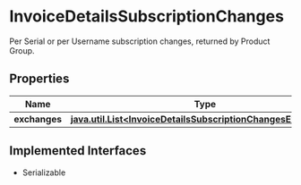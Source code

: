 

# InvoiceDetailsSubscriptionChanges

Per Serial or per Username  subscription changes, returned by Product Group.

## Properties

Name | Type | Description | Notes
------------ | ------------- | ------------- | -------------
**exchanges** | [**java.util.List&lt;InvoiceDetailsSubscriptionChangesExchanges&gt;**](InvoiceDetailsSubscriptionChangesExchanges.md) |  |  [optional]


## Implemented Interfaces

* Serializable


